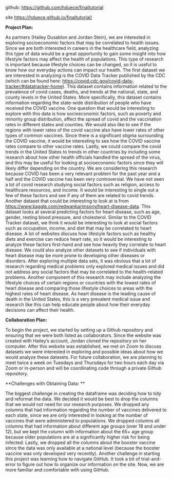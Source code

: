 github: https://github.com/hduece/finaltutorial

site https://hduece.github.io/finaltutorial/

**Project Plan:** 

As partners (Hailey Dusablon and Jordan Stein), we are interested in exploring socioeconomic factors that may be correlated to health issues. 
Since we are both interested in careers in the healthcare field, analyzing this type of data would be a great opportunity to gain some insight 
into how lifestyle factors may affect the health of populations. This type of research is important because lifestyle choices can be changed, 
so it is useful to know how our everyday actions can impact our health. The first dataset we are interested in analyzing is the COVID Data Tracker 
published by the CDC (which can be found here: https://covid.cdc.gov/covid-data-tracker/#datatracker-home). This dataset contains information 
related to the prevalence of covid cases, deaths, and trends at the national, state, and county levels in the United States. More specifically, 
this dataset contains information regarding the state-wide distribution of people who have received the COVID vaccine. One question that would be 
interesting to explore with this data is how socioeconomic factors, such as poverty and minority group distribution, affect the spread of covid and 
the vaccination rates in different states and counties. We would also like to see if the regions with lower rates of the covid vaccine also have 
lower rates of other types of common vaccines. Since there is a significant stigma surrounding the COVID vaccine, it would be interesting to see 
how the COVID vaccine rates compare to other vaccine rates. Lastly, we could compare the covid trends in the United States to trends in other 
countries by including some research about how other health officials handled the spread of the virus, and this may be useful for looking at 
socioeconomic factors since they will likely differ depending on the country. We are considering this research because COVID has been a very 
relevant problem for the past year and a half and the COVID vaccine has been very controversial. We have not seen a lot of covid research 
studying social factors such as religion, access to healthcare resources, and income. It would be interesting to single out a few of these 
factors and see if any of them are related to covid trends. 
Another dataset that could  be interesting to look at is from https://www.kaggle.com/redwankarimsony/heart-disease-data. This dataset looks at several 
predicting factors for heart disease, such as age, gender, resting blood pressure, and cholesterol. Similar to the COVID Tracker dataset, we think it 
would be interesting to look at social factors such as occupation, income, and diet that may be correlated to heart disease. A lot of websites discuss 
how lifestyle factors such as healthy diets and exercise can reduce heart rate, so it would be interesting to analyze these factors first-hand and see 
how heavily they correlate to heart disease. We could also analyze other datasets to see if individuals with heart disease may be more prone to developing 
other diseases or disorders. After exploring multiple data sets, it was obvious that a lot of research regarding medical problems only explored medical 
issues and did not address any social factors that may be correlated to the health-related problems. Another component of this research may include 
analyzing the lifestyle choices of certain regions or countries with the lowest rates of heart disease and comparing those lifestyle choices to areas 
with the highest rates of heart disease. As heart disease is the leading cause of death in the United States, this is a very prevalent medical issue and 
research like this can help educate people about how their everyday decisions can affect their health. 

**Collaboration Plan:**

To begin the project, we started by setting up a Github repository and ensuring that we were both listed as collaborators. Since the 
website was created with Hailey’s account, Jordan cloned the repository on her computer. After this website was established, we met on 
Zoom to discuss datasets we were interested in exploring and possible ideas about how we would analyze these datasets. For future 
collaboration, we are planning to meet twice a week on Tuesdays and Thursdays for two hours each day via Zoom or in-person and will 
be coordinating code through a private Github repository. 

**Challenges with Obtaining Data: **

The biggest challenge in creating the dataframe was deciding how to tidy and reformat the data. We decided it would be best to drop the 
columns that we would not need for our research purposes. We dropped any columns that had information regarding the number of vaccines 
delivered to each state, since we are only interested in looking at the number of vaccines that were administered to populations. We 
dropped columns all columns that had information about different age groups (over 18 and under 12), but we kept the column with information 
about the 65+ age group because older populations are at a significantly higher risk for being infected. Lastly, we dropped all the columns 
about the booster vaccine since the data was only available at a national level (because the booster vaccine was only developed very recently). 
Another challenge in starting this project was learning how to navigate GitHub. It took a bit of trial-and-error to figure out how to organize 
our information on the site. Now, we are more familiar and comfortable with using GitHub.

